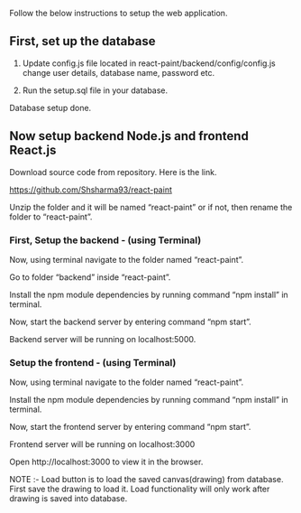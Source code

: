 Follow the below instructions to setup the web application.


## First, set up the database

1. Update config.js file located in react-paint/backend/config/config.js
    change user details, database name, password etc.

2. Run the setup.sql file in your database.

Database setup done.



## Now setup backend Node.js and frontend React.js

Download source code from repository. Here is the link.

https://github.com/Shsharma93/react-paint

Unzip the folder and it will be named “react-paint” or if not, then rename the folder to “react-paint”.




### First, Setup the backend - (using Terminal)

Now, using terminal navigate to the folder named “react-paint”.

Go to folder “backend” inside  “react-paint”.

Install the npm module dependencies by running command “npm install” in terminal.

Now, start the backend server by entering command “npm start”. 

Backend server will be running on localhost:5000.



### Setup the frontend - (using Terminal)

Now, using terminal navigate to the folder named “react-paint”.

Install the npm module dependencies by running command “npm install” in terminal.

Now, start the frontend server by entering command “npm start”.

Frontend server will be running on localhost:3000

Open http://localhost:3000 to view it in the browser.




NOTE :- Load button is to load the saved canvas(drawing) from database. First save the drawing to load it. Load functionality will only work after drawing is saved into database.